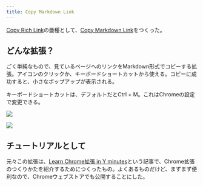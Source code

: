 ```yaml
---
title: Copy Markdown Link
---
```

[Copy Rich Link](https://chrome.google.com/webstore/detail/copy-rich-link/hikiamlgpdcabppakpmemaofmkgknpea)の亜種として、[Copy Markdown Link](https://chrome.google.com/webstore/detail/copy-markdown-link/gkceaaphhbeanfciglgpffnncfpipjpa)をつくった。

どんな拡張？
------

ごく単純なもので、見ているページへのリンクをMarkdown形式でコピーする拡張。アイコンのクリックか、キーボードショートカットから使える。コピーに成功すると、小さなポップアップが表示される。

キーボードショートカットは、デフォルトだとCtrl + M。これはChromeの設定で変更できる。

![](https://lh3.googleusercontent.com/docs/AG8NV2aMEOLrjWt-aRMq-ZOtFUAOwsh2d4GUstGWFDj75wYLuMa03nJgyEIdlttbSRwOlcIfo6Esu1BikF5BC7PoVSKK72ACgC84aoa6XQaKIBxuCHtTB9j1-uF6aVqH9qwqdJfTHHl4yzS1GWgKOKqdCVF6sBg-CbvDgUpKuXXdv-uLOApx4D6DTvqGjRWdXklA6w3Tfup6WQBi8zQzCAxShons5JZeeER6J0rAoG2pyJIPGqi_uVlg_v2BhUMM0uLMLFROqKAfwroUgzm4ATG5zUekeJLxmt0JVXd1PUjqqxXX4y-xqk4utdOOjkPoDF7vE6qqWO-JI3H7O0rT8YkTZZV6QVKfXs5_HzBLPOdTb6XiDr1tt_jxKA0vG3maSgGNPzBXXnxOxAUAP9fa2TFYdU71jzNMVxH-v0FNtOVvBiGilR35smFKNREkXJFhb-G1fuDrSDsEcbZ8iWz9H9i_Icu21NhBYgMQQVuI890OzRswQlUIDxRYzaSXkjWPlPlPSUAadauj_YYjn8LBLXHdm_xah9MbYURa5klqHftNkvaVcgVURrDo0vPHSfaPfJaoHHcMOxI5zr5dwmIko4fdwXsUYf3MQVgOawv1TPxkkr3W50xI1fX5jdBX9Hj549ODB_bw8J_5QHIx1il2wFD9zC0sMTz7KHnIuTZtUBXyZBr7P044fZSy7ZUJX6zQ9o6e9AnDjxu23raPlyPU3g5LnU47dxusf3b2iK-hojDIXXnXe-rWJPUqmu_EryZam-LmYpFdIODfErU-FVWQaov9Hpzmg3-V2prw1hS4AgqOmNY7OgDsLJrneF9o4J1HF8Ks8IRCjlsLP7H4tLGgPNPqeaPKBZayX5e2uFcYVQz5R2PPA9GFzd6zSo_IZFEJfIrNOCQrP3hWORaJ7AAyODP8A_6SuacdUgAoM-74UHqz4HnS_99UiQ2xLUCD44J2uv1HKqOPJi92WEQENnn-m7qEsCV3B3tn9-Tf9xCl0-yCx7JsGaDXsxqdt3MHGHuUQc9mJoofPItOZiHZFF6kG_Gl32-QZumIayXpP-4Nc9Hg5LrGOspYQ_SHpZC0YbL0Nk4j1YfJrGggMHX9OhgjtSEEiCtbud0TqtHqvQSA6TjgNrUf4kkKZCh4lDhHwhWN1oxGIXHxGAbZnw0fU4BRkblNo_Hi4G_XWY8VMG-zmkxyoe-aNHk89n_1ln-8wKArvV8oq2E2L13FNtYa4c3rfSYtZ951vaJokL-aYsbv7xPaAVwn95tu)

![](https://lh3.googleusercontent.com/docs/AG8NV2YZWzV6NnIsoX65bJjTURXi3geUzD_0m0Pl6wBA0K2N0e9ruPw59kjKFeylu-oItjv8mW4xbTeFrGuL_DIcQJ3XGiGtEZdwukAzjyalZ2kceqEH7aDgZ8RrODIEP3grEF_i7Z4GV2ECC5h3EPOIiOT2rrb6nWtcFoSLosrTwzQD6g0noP5HjunQfLhvyV7jzpFwMpjcukwnBzkZMR5GASpOwmSFYTQF-7gS8fSag3d0mN5HTgqoiDiFXFjrJ_lIb_3IahsSgo-foe_bCOcRHFNdgKmv742xxVUcEl3IE7ZDpO-TpJrJIfCfDjRO_JfMY2Iwd5AyOM1NOrZggi_oRKFPwu1vh1NwaDMWWVR4Tx2IZVa6_nO1WUZBF7ZPBcZDg9IRFXf_tzJeRY68YDYV0LOetQozarJgeaFYhJlhByXhQUWObSi4ppsz3wZObTqIukrvYbY-ssIcUrLL_OkNQW8G2OZMzVEHlaEDnSoNhI23VJ4leUv-A25PGfsgDrQaptbYHQjyLlCeUaRozBzGJT-amIm9BEHakNWxmxMP-74ef-77QYUM4st7gU8MORQbrjgm1C-pWLSGRr71rzEeACPsuaiY0zsa3L5FmwCCJtxYQIQhyfjrHWzH8IL2LP2pbN7pdkN4yMxEGR1ZTqITVIwzwVWPcace3Ib8pi4PxDgNQ6VSZCT6UDMBGsXEStsy5o7RPKBAwGBJYNRlwWtTBMEwt1hWzZnKfIDAeNUimT6DY46eNBYyfN0i9KndChP9z9h8akHS_tfI77LCCkkQQ2PI1Iri7ZB5WwUC0xqyIeeVtaK6H_r2_WHxEUFyYDtx5FtCwB7abdKrGsY21zdJsr7b6frmOSUYFFi4syN1Of-IwsQAENcYGWH5BFRTGKozbFwPc9t42ydWr8bui2Kzz_aw2QQ_sd46VkA3z_4-9w2-2YuL3iXWqhENz51rne69xkvaGZonb8f8WZxlqRyoT8MYvgdkMAb-HG3FJqIcWBFeILrEPru6fMfMybeKGYB0LyaFo9LIcJuPXLMs6IrQmUwtuLtEbYF3I9cQesmj-uP5PRfBZN-eNQI9Dr4G8LwzxGClyJAOLiAn3_cF343aD9ERTctz05MCX7Cl8vdE38d-GlkC8aPxhcXhrGQeyI-WexcfHfByqJtWlMyQxdTRy1kCwrX2GMjb4lacoKcC6GgJOWYUbZfXnLFoKIRfv7MRM_v_ONhjCf4sQz7wskdNTy26rQw7M-pCz4KNSpf6bfboqYV_)

チュートリアルとして
----------

元々この拡張は、[Learn Chrome拡張 in Y minutes](https://r7kamura.com/articles/2022-05-18-learn-chrome-extention-in-y-minutes)という記事で、Chrome拡張のつくりかたを紹介するためにつくったもの。よくあるものだけど、まずまず便利なので、Chromeウェブストアでも公開することにした。
